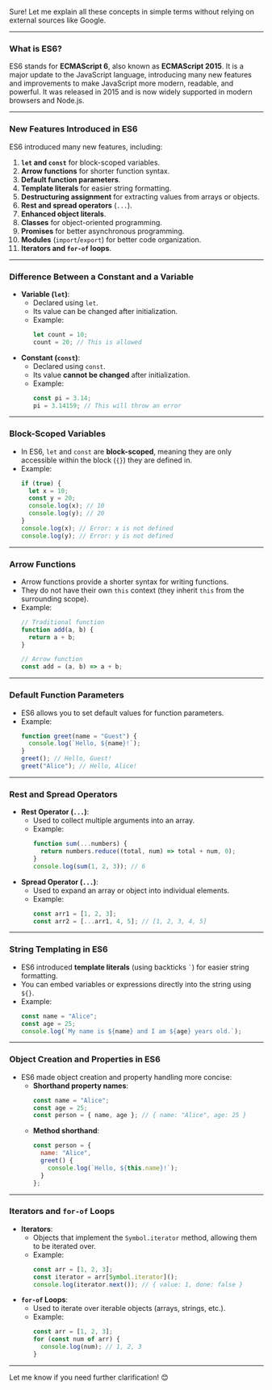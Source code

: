 Sure! Let me explain all these concepts in simple terms without relying on external sources like Google.

---

### **What is ES6?**
ES6 stands for **ECMAScript 6**, also known as **ECMAScript 2015**. It is a major update to the JavaScript language, introducing many new features and improvements to make JavaScript more modern, readable, and powerful. It was released in 2015 and is now widely supported in modern browsers and Node.js.

---

### **New Features Introduced in ES6**
ES6 introduced many new features, including:
1. **`let` and `const`** for block-scoped variables.
2. **Arrow functions** for shorter function syntax.
3. **Default function parameters**.
4. **Template literals** for easier string formatting.
5. **Destructuring assignment** for extracting values from arrays or objects.
6. **Rest and spread operators** (`...`).
7. **Enhanced object literals**.
8. **Classes** for object-oriented programming.
9. **Promises** for better asynchronous programming.
10. **Modules** (`import`/`export`) for better code organization.
11. **Iterators and `for-of` loops**.

---

### **Difference Between a Constant and a Variable**
- **Variable (`let`)**:
  - Declared using `let`.
  - Its value can be changed after initialization.
  - Example:
    ```javascript
    let count = 10;
    count = 20; // This is allowed
    ```
- **Constant (`const`)**:
  - Declared using `const`.
  - Its value **cannot be changed** after initialization.
  - Example:
    ```javascript
    const pi = 3.14;
    pi = 3.14159; // This will throw an error
    ```

---

### **Block-Scoped Variables**
- In ES6, `let` and `const` are **block-scoped**, meaning they are only accessible within the block (`{}`) they are defined in.
- Example:
  ```javascript
  if (true) {
    let x = 10;
    const y = 20;
    console.log(x); // 10
    console.log(y); // 20
  }
  console.log(x); // Error: x is not defined
  console.log(y); // Error: y is not defined
  ```

---

### **Arrow Functions**
- Arrow functions provide a shorter syntax for writing functions.
- They do not have their own `this` context (they inherit `this` from the surrounding scope).
- Example:
  ```javascript
  // Traditional function
  function add(a, b) {
    return a + b;
  }

  // Arrow function
  const add = (a, b) => a + b;
  ```

---

### **Default Function Parameters**
- ES6 allows you to set default values for function parameters.
- Example:
  ```javascript
  function greet(name = "Guest") {
    console.log(`Hello, ${name}!`);
  }
  greet(); // Hello, Guest!
  greet("Alice"); // Hello, Alice!
  ```

---

### **Rest and Spread Operators**
- **Rest Operator (`...`)**:
  - Used to collect multiple arguments into an array.
  - Example:
    ```javascript
    function sum(...numbers) {
      return numbers.reduce((total, num) => total + num, 0);
    }
    console.log(sum(1, 2, 3)); // 6
    ```
- **Spread Operator (`...`)**:
  - Used to expand an array or object into individual elements.
  - Example:
    ```javascript
    const arr1 = [1, 2, 3];
    const arr2 = [...arr1, 4, 5]; // [1, 2, 3, 4, 5]
    ```

---

### **String Templating in ES6**
- ES6 introduced **template literals** (using backticks `` ` ``) for easier string formatting.
- You can embed variables or expressions directly into the string using `${}`.
- Example:
  ```javascript
  const name = "Alice";
  const age = 25;
  console.log(`My name is ${name} and I am ${age} years old.`);
  ```

---

### **Object Creation and Properties in ES6**
- ES6 made object creation and property handling more concise:
  - **Shorthand property names**:
    ```javascript
    const name = "Alice";
    const age = 25;
    const person = { name, age }; // { name: "Alice", age: 25 }
    ```
  - **Method shorthand**:
    ```javascript
    const person = {
      name: "Alice",
      greet() {
        console.log(`Hello, ${this.name}!`);
      }
    };
    ```

---

### **Iterators and `for-of` Loops**
- **Iterators**:
  - Objects that implement the `Symbol.iterator` method, allowing them to be iterated over.
  - Example:
    ```javascript
    const arr = [1, 2, 3];
    const iterator = arr[Symbol.iterator]();
    console.log(iterator.next()); // { value: 1, done: false }
    ```
- **`for-of` Loops**:
  - Used to iterate over iterable objects (arrays, strings, etc.).
  - Example:
    ```javascript
    const arr = [1, 2, 3];
    for (const num of arr) {
      console.log(num); // 1, 2, 3
    }
    ```

---

Let me know if you need further clarification! 😊